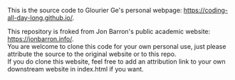 This is the source code to Glourier Ge's personal webpage: https://coding-all-day-long.github.io/.

This repository is froked from Jon Barron's public academic website: https://jonbarron.info/.   
You are welcome to clone this code for your own personal use, just please attribute the source to the original website or to this repo.   
If you do clone this website, feel free to add an attribution link to your own downstream website in index.html if you want.  
